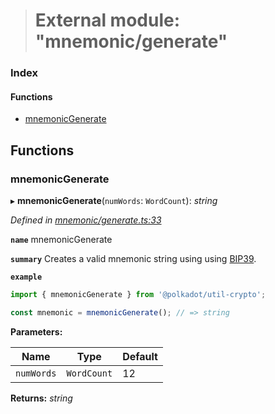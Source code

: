 > # External module: "mnemonic/generate"

### Index

#### Functions

* [mnemonicGenerate](_mnemonic_generate_.md#mnemonicgenerate)

## Functions

###  mnemonicGenerate

▸ **mnemonicGenerate**(`numWords`: `WordCount`): *string*

*Defined in [mnemonic/generate.ts:33](https://github.com/polkadot-js/common/blob/fcdec01/packages/util-crypto/src/mnemonic/generate.ts#L33)*

**`name`** mnemonicGenerate

**`summary`** Creates a valid mnemonic string using using [BIP39](https://github.com/bitcoin/bips/blob/master/bip-0039.mediawiki).

**`example`** 
<BR>

```javascript
import { mnemonicGenerate } from '@polkadot/util-crypto';

const mnemonic = mnemonicGenerate(); // => string
```

**Parameters:**

Name | Type | Default |
------ | ------ | ------ |
`numWords` | `WordCount` | 12 |

**Returns:** *string*